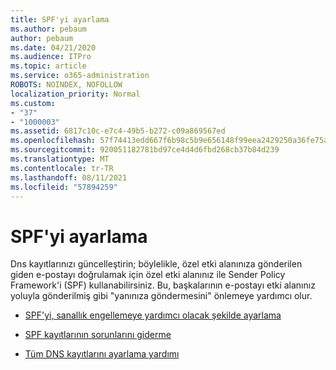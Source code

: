 ```yaml
---
title: SPF'yi ayarlama
ms.author: pebaum
author: pebaum
ms.date: 04/21/2020
ms.audience: ITPro
ms.topic: article
ms.service: o365-administration
ROBOTS: NOINDEX, NOFOLLOW
localization_priority: Normal
ms.custom:
- "37"
- "1000003"
ms.assetid: 6817c10c-e7c4-49b5-b272-c09a869567ed
ms.openlocfilehash: 57f74413edd667f6b98c5b9e656148f99eea2429250a36fe75aa4980a368829d
ms.sourcegitcommit: 920051182781bd97ce4d4d6fbd268cb37b84d239
ms.translationtype: MT
ms.contentlocale: tr-TR
ms.lasthandoff: 08/11/2021
ms.locfileid: "57894259"
---
```

# <a name="set-up-spf"></a>SPF'yi ayarlama

Dns kayıtlarınızı güncelleştirin; böylelikle, özel etki alanınıza gönderilen giden e-postayı doğrulamak için özel etki alanınız ile Sender Policy Framework'i (SPF) kullanabilirsiniz. Bu, başkalarının e-postayı etki alanınız yoluyla gönderilmiş gibi "yanınıza göndermesini" önlemeye yardımcı olur.
  
- [SPF'yi, sanallık engellemeye yardımcı olacak şekilde ayarlama](https://docs.microsoft.com/microsoft-365/security/office-365-security/set-up-spf-in-office-365-to-help-prevent-spoofing)

- [SPF kayıtlarının sorunlarını giderme](https://docs.microsoft.com/microsoft-365/security/office-365-security/how-office-365-uses-spf-to-prevent-spoofing#SPFTroubleshoot)

- [Tüm DNS kayıtlarını ayarlama yardımı](https://docs.microsoft.com/microsoft-365/admin/get-help-with-domains/create-dns-records-at-any-dns-hosting-provider)

